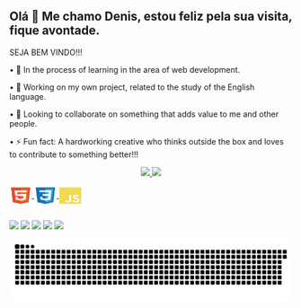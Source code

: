 ## Olá 👋 Me chamo Denis, estou feliz pela sua visita, fique avontade.

SEJA BEM VINDO!!!

• 🌱 In the process of learning in the area of web development.

• 🔭  Working on my own project, related to the study of the English language.

• 👯 Looking to collaborate on something that adds value to me and other people.

• ⚡ Fun fact: A hardworking creative who thinks outside the box and loves to contribute to something better!!!

<div align="center">
  <a href="https://github.com/DenisGbs">
  <img height="130em" src="https://github-readme-stats.vercel.app/api?username=denisgbs&show_icons=true&theme=dracula&include_all_commits=true&count_private=true"/>
  <img height="130em" src="https://github-readme-stats.vercel.app/api/top-langs/?username=denisgbs&layout=compact&langs_count=7&theme=dracula"/>
</div>
  
<div style="display: inline_block"><br>
  <img align="center" alt="Rafa-HTML" height="30" width="40" src="https://raw.githubusercontent.com/devicons/devicon/master/icons/html5/html5-original.svg">
  <img align="center" alt="Rafa-CSS" height="30" width="40" src="https://raw.githubusercontent.com/devicons/devicon/master/icons/css3/css3-original.svg">
  <img align="center" alt="Rafa-Js" height="30" width="40" src="https://raw.githubusercontent.com/devicons/devicon/master/icons/javascript/javascript-plain.svg">
</div>
  
##
  
<div>
  
  <a href="https://www.instagram.com/dnisgbs/" target="_blank"><img src="https://img.shields.io/badge/-Instagram-%23E4405F?style=for-the-badge&logo=instagram&logoColor=white" target="_blank"></a>
 	<a href="https://www.twitch.tv/rafaballerinii" target="_blank"><img src="https://img.shields.io/badge/Twitch-9146FF?style=for-the-badge&logo=twitch&logoColor=white" target="_blank"></a>
 <a href="https://discord.gg/3x3gr2aQ" target="_blank"><img src="https://img.shields.io/badge/Discord-7289DA?style=for-the-badge&logo=discord&logoColor=white" target="_blank"></a> 
  <a href = "mailto:dnys.gomes@gmail.com"><img src="https://img.shields.io/badge/Gmail-D14836?style=for-the-badge&logo=gmail&logoColor=white" target="_blank"></a>
  <a href="https://www.linkedin.com/in/denis-gomes-barbosa-a0653b1b3/" target="_blank"><img src="https://img.shields.io/badge/-LinkedIn-%230077B5?style=for-the-badge&logo=linkedin&logoColor=white" target="_blank"></a>   

  ![Snake animation](https://github.com/denisgbs/denisgbs/blob/output/github-contribution-grid-snake.svg)
  
</div>
    
